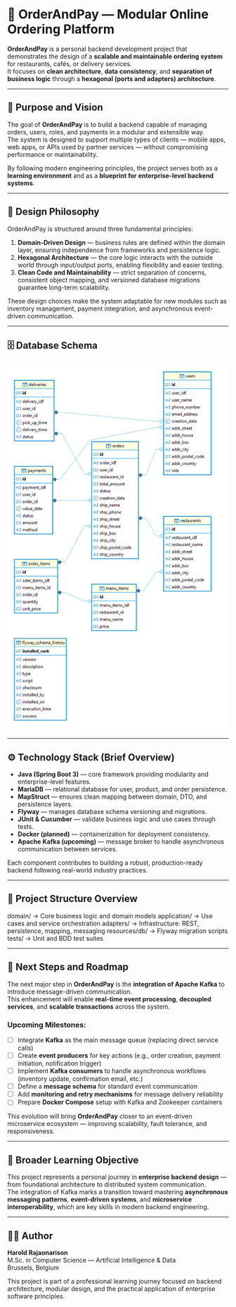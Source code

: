 # 🛒 OrderAndPay — Modular Online Ordering Platform

**OrderAndPay** is a personal backend development project that demonstrates the design of a **scalable and maintainable ordering system** for restaurants, cafés, or delivery services.  
It focuses on **clean architecture**, **data consistency**, and **separation of business logic** through a **hexagonal (ports and adapters) architecture**.

---

## 🎯 Purpose and Vision

The goal of **OrderAndPay** is to build a backend capable of managing orders, users, roles, and payments in a modular and extensible way.  
The system is designed to support multiple types of clients — mobile apps, web apps, or APIs used by partner services — without compromising performance or maintainability.

By following modern engineering principles, the project serves both as a **learning environment** and as a **blueprint for enterprise-level backend systems**.

---

## 🧠 Design Philosophy

OrderAndPay is structured around three fundamental principles:

1. **Domain-Driven Design** — business rules are defined within the domain layer, ensuring independence from frameworks and persistence logic.  
2. **Hexagonal Architecture** — the core logic interacts with the outside world through input/output ports, enabling flexibility and easier testing.  
3. **Clean Code and Maintainability** — strict separation of concerns, consistent object mapping, and versioned database migrations guarantee long-term scalability.

These design choices make the system adaptable for new modules such as inventory management, payment integration, and asynchronous event-driven communication.

---

## 🗄️ Database Schema

![Database Schema](img/LDM_v10.png)  


---

## ⚙️ Technology Stack (Brief Overview)

- **Java (Spring Boot 3)** — core framework providing modularity and enterprise-level features.  
- **MariaDB** — relational database for user, product, and order persistence.  
- **MapStruct** — ensures clean mapping between domain, DTO, and persistence layers.  
- **Flyway** — manages database schema versioning and migrations.  
- **JUnit & Cucumber** — validate business logic and use cases through tests.  
- **Docker (planned)** — containerization for deployment consistency.  
- **Apache Kafka (upcoming)** — message broker to handle asynchronous communication between services.

Each component contributes to building a robust, production-ready backend following real-world industry practices.

---

## 🧩 Project Structure Overview

domain/ → Core business logic and domain models
application/ → Use cases and service orchestration
adapters/ → Infrastructure: REST, persistence, mapping, messaging
resources/db/ → Flyway migration scripts
tests/ → Unit and BDD test suites

---

## 🚀 Next Steps and Roadmap

The next major step in **OrderAndPay** is the **integration of Apache Kafka** to introduce message-driven communication.  
This enhancement will enable **real-time event processing**, **decoupled services**, and **scalable transactions** across the system.

### Upcoming Milestones:
- [ ] Integrate **Kafka** as the main message queue (replacing direct service calls)  
- [ ] Create **event producers** for key actions (e.g., order creation, payment initiation, notification trigger)  
- [ ] Implement **Kafka consumers** to handle asynchronous workflows (inventory update, confirmation email, etc.)  
- [ ] Define a **message schema** for standard event communication  
- [ ] Add **monitoring and retry mechanisms** for message delivery reliability  
- [ ] Prepare **Docker Compose** setup with Kafka and Zookeeper containers  

This evolution will bring **OrderAndPay** closer to an event-driven microservice ecosystem — improving scalability, fault tolerance, and responsiveness.

---

## 🧭 Broader Learning Objective

This project represents a personal journey in **enterprise backend design** — from foundational architecture to distributed system communication.  
The integration of Kafka marks a transition toward mastering **asynchronous messaging patterns**, **event-driven systems**, and **microservice interoperability**, which are key skills in modern backend engineering.

---

## 👨‍💻 Author

**Harold Rajaonarison**  
M.Sc. in Computer Science — Artificial Intelligence & Data  
Brussels, Belgium  

This project is part of a professional learning journey focused on backend architecture, modular design, and the practical application of enterprise software principles.

